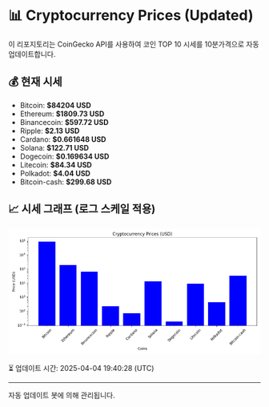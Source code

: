 
# 📊 Cryptocurrency Prices (Updated)

이 리포지토리는 CoinGecko API를 사용하여 코인 TOP 10 시세를 10분가격으로 자동 업데이트합니다.

## 💰 현재 시세
- Bitcoin: **$84204 USD**
- Ethereum: **$1809.73 USD**
- Binancecoin: **$597.72 USD**
- Ripple: **$2.13 USD**
- Cardano: **$0.661648 USD**
- Solana: **$122.71 USD**
- Dogecoin: **$0.169634 USD**
- Litecoin: **$84.34 USD**
- Polkadot: **$4.04 USD**
- Bitcoin-cash: **$299.68 USD**

## 📈 시세 그래프 (로그 스케일 적용)
![Crypto Prices](crypto_prices.png)

⏳ 업데이트 시간: 2025-04-04 19:40:28 (UTC)

---
자동 업데이트 봇에 의해 관리됩니다.
